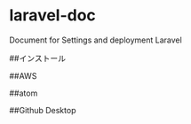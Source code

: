 # laravel-doc
Document for Settings and deployment Laravel

##インストール

##AWS


##atom

##Github Desktop
